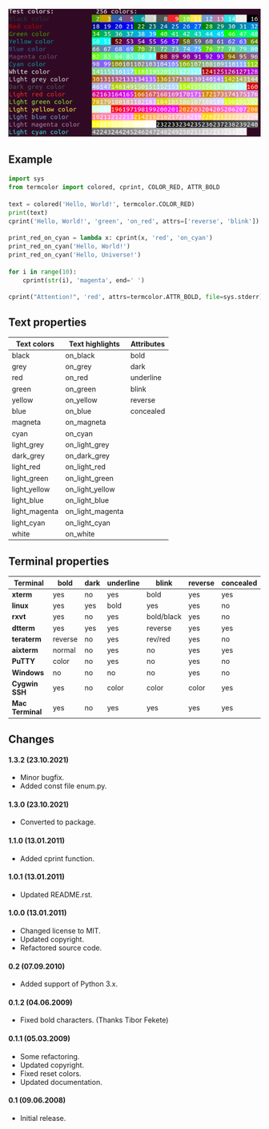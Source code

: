 ![](screenshot.png)

## Example

```python
import sys
from termcolor import colored, cprint, COLOR_RED, ATTR_BOLD

text = colored('Hello, World!', termcolor.COLOR_RED)
print(text)
cprint('Hello, World!', 'green', 'on_red', attrs=['reverse', 'blink'])

print_red_on_cyan = lambda x: cprint(x, 'red', 'on_cyan')
print_red_on_cyan('Hello, World!')
print_red_on_cyan('Hello, Universe!')

for i in range(10):
    cprint(str(i), 'magenta', end=' ')

cprint("Attention!", 'red', attrs=termcolor.ATTR_BOLD, file=sys.stderr)
```

## Text properties

| Text colors   | Text highlights  | Attributes |
| ------------- | ---------------- | ---------- |
| black         | on_black         | bold       |
| grey          | on_grey          | dark       | 
| red           | on_red           | underline  |
| green         | on_green         | blink      | 
| yellow        | on_yellow        | reverse    | 
| blue          | on_blue          | concealed  | 
| magneta       | on_magneta       |            | 
| cyan          | on_cyan          |            | 
| light_grey    | on_light_grey    |            | 
| dark_grey     | on_dark_grey     |            |
| light_red     | on_light_red     |            |
| light_green   | on_light_green   |            |
| light_yellow  | on_light_yellow  |            | 
| light_blue    | on_light_blue    |            | 
| light_magenta | on_light_magenta |            | 
| light_cyan    | on_light_cyan    |            | 
| white         | on_white         |            |

## Terminal properties

| Terminal         | bold    | dark | underline | blink      | reverse | concealed |
| ---------------- | ------- | ---- | --------- | ---------- | ------- | --------- |
| **xterm**        | yes     | no   | yes       | bold       | yes     | yes       |
| **linux**        | yes     | yes  | bold      | yes        | yes     | no        |
| **rxvt**         | yes     | no   | yes       | bold/black | yes     | no        |
| **dtterm**       | yes     | yes  | yes       | reverse    | yes     | yes       |
| **teraterm**     | reverse | no   | yes       | rev/red    | yes     | no        |
| **aixterm**      | normal  | no   | yes       | no         | yes     | yes       |
| **PuTTY**        | color   | no   | yes       | no         | yes     | no        |
| **Windows**      | no      | no   | no        | no         | yes     | no        |
| **Cygwin SSH**   | yes     | no   | color     | color      | color   | yes       |
| **Mac Terminal** | yes     | no   | yes       | yes        | yes     | yes       |

## Changes

#### 1.3.2 (23.10.2021)

- Minor bugfix.
- Added const file enum.py.

#### 1.3.0 (23.10.2021)

- Converted to package.

#### 1.1.0 (13.01.2011)

- Added cprint function.

#### 1.0.1 (13.01.2011)

- Updated README.rst.

#### 1.0.0 (13.01.2011)

- Changed license to MIT.
- Updated copyright.
- Refactored source code.

#### 0.2 (07.09.2010)

- Added support of Python 3.x.

#### 0.1.2 (04.06.2009)

- Fixed bold characters. (Thanks Tibor Fekete)

#### 0.1.1 (05.03.2009)

- Some refactoring.
- Updated copyright.
- Fixed reset colors.
- Updated documentation.

#### 0.1 (09.06.2008)

- Initial release.
        

